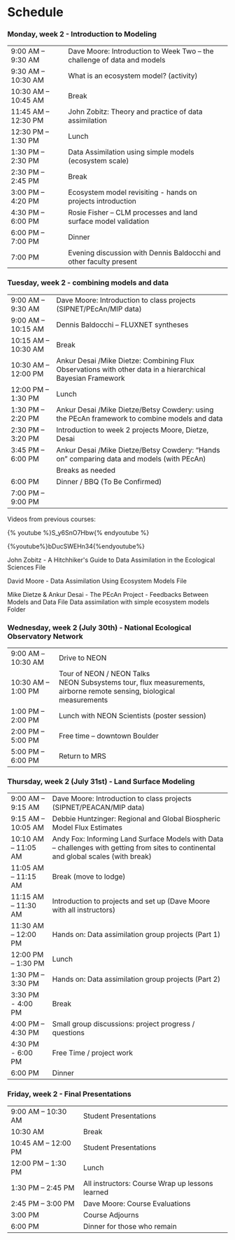 # Schedule





<!--sec data-title="Week 2" data-id="section3" data-show=false ces-->



### Monday, week 2 - Introduction to Modeling
| | |
|:------------------|:------------------|
|9:00 AM – 9:30 AM  | Dave Moore: Introduction to Week Two – the challenge of data and models|
|9:30 AM – 10:30 AM | What is an ecosystem model? (activity)|
|10:30 AM – 10:45 AM| Break|
|11:45 AM – 12:30 PM| John Zobitz: Theory and practice of data assimilation|
|12:30 PM – 1:30 PM | Lunch|
|1:30 PM – 2:30 PM  | Data Assimilation using simple models (ecosystem scale)|
|2:30 PM – 2:45 PM  | Break|
|3:00 PM – 4:20 PM  | Ecosystem model revisiting - hands on projects introduction|
|4:30 PM – 6:00 PM  | Rosie Fisher – CLM processes and land surface model validation|
|6:00 PM – 7:00 PM  | Dinner|
|7:00 PM            | Evening discussion with Dennis Baldocchi and other faculty present|

[//]: # (David Moore - Combining Models with Data- Models, Validation and Data Assimilation File)

### Tuesday, week 2 - combining models and data
| | |
|:------------------|:------------------|
|9:00 AM – 9:30 AM  | Dave Moore: Introduction to class projects (SIPNET/PEcAn/MIP data)|
|9:00 AM – 10:15 AM | Dennis Baldocchi – FLUXNET syntheses|
|10:15 AM – 10:30 AM| Break|
|10:30 AM – 12:00 PM|Ankur Desai /Mike Dietze: Combining Flux Observations with other data in a hierarchical Bayesian Framework|
|12:00 PM – 1:30 PM | Lunch|
|1:30 PM – 2:20 PM  | Ankur Desai /Mike Dietze/Betsy Cowdery: using the PEcAn framework to combine models and data|
|2:30 PM – 3:20 PM  | Introduction to week 2 projects Moore, Dietze, Desai|
|3:45 PM – 6:00 PM  | Ankur Desai /Mike Dietze/Betsy Cowdery: “Hands on” comparing data and models (with PEcAn)| 
| | Breaks as needed|
|6:00 PM            | Dinner / BBQ (To Be Confirmed)|
|7:00 PM – 9:00 PM  |  |

Videos from previous courses:

{% youtube %}S_y6SnO7Hbw{% endyoutube %}

{%youtube%}bDucSWEHn34{%endyoutube%}

 John Zobitz - A Hitchhiker's Guide to Data Assimilation in the Ecological Sciences File
 
 David Moore - Data Assimilation Using Ecosystem Models File
 
 Mike Dietze & Ankur Desai - The PEcAn Project - Feedbacks Between Models and Data File
 Data assimilation with simple ecosystem models Folder

### Wednesday, week 2 (July 30th) - National Ecological Observatory Network
| | |
|:------------------|:------------------|
|9:00 AM –10:30 AM  | Drive to NEON|
|10:30 AM – 1:00 PM | Tour of NEON / NEON Talks <br> NEON Subsystems tour, flux measurements, airborne remote sensing, biological measurements |
|1:00 PM – 2:00 PM  | Lunch with NEON Scientists (poster session)|
|2:00 PM – 5:00 PM  | Free time – downtown Boulder|
|5:00 PM – 6:00 PM  | Return to MRS|


### Thursday, week 2 (July 31st) - Land Surface Modeling
| | |
|:------------------|:------------------|
|9:00 AM – 9:15 AM  | Dave Moore: Introduction to class projects (SIPNET/PEACAN/MIP data)|
|9:15 AM – 10:05 AM | Debbie Huntzinger: Regional and Global Biospheric Model Flux Estimates|
|10:10 AM – 11:05 AM| Andy Fox: Informing Land Surface Models with Data – challenges with getting from sites to continental and global scales (with break)|
|11:05 AM – 11:15 AM| Break (move to lodge)|
|11:15 AM – 11:30 AM| Introduction to projects and set up (Dave Moore with all instructors)|
|11:30 AM – 12:00 PM| Hands on: Data assimilation group projects (Part 1)|
|12:00 PM – 1:30 PM | Lunch |
|1:30 PM – 3:30 PM  | Hands on: Data assimilation group projects (Part 2)|
|3:30 PM - 4:00 PM  | Break|
|4:00 PM – 4:30 PM  | Small group discussions: project progress / questions|
|4:30 PM - 6:00 PM  | Free Time / project work|
|6:00 PM            | Dinner|

[//]: # (Deborah Huntzinger - Regional Estimates of Land-Atmosphere Carbon Exchange File)

 [//]: # (Andy Fox - Informing Land Surface Models with Data - Scaling from Sites to the Continent File)
[//]: # (Rosie Fisher - The Representation of Space and Stochasticity in Dynamic Global Vegetation Models File)
[//]: # (Shimel et al PNAS 2014 File)

### Friday, week 2 - Final Presentations
| | |
|:------------------|:------------------|
|9:00 AM – 10:30 AM | Student Presentations|
|10:30 AM           | Break|
|10:45 AM – 12:00 PM| Student Presentations|
|12:00 PM – 1:30 PM | Lunch|
|1:30 PM – 2:45 PM  | All instructors: Course Wrap up lessons learned|
|2:45 PM – 3:00 PM  | Dave Moore: Course Evaluations|
|3:00 PM            | Course Adjourns|
|6:00 PM            | Dinner for those who remain|
<!--endsec-->


